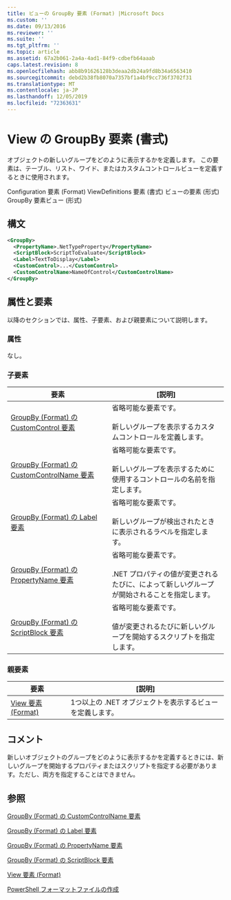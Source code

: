 ```yaml
---
title: ビューの GroupBy 要素 (Format) |Microsoft Docs
ms.custom: ''
ms.date: 09/13/2016
ms.reviewer: ''
ms.suite: ''
ms.tgt_pltfrm: ''
ms.topic: article
ms.assetid: 67a2b061-2a4a-4ad1-84f9-cdbefb64aaab
caps.latest.revision: 8
ms.openlocfilehash: abb8b91626128b3deaa2db24a9fd8b34a6563410
ms.sourcegitcommit: debd2b38fb8070a7357bf1a4bf9cc736f3702f31
ms.translationtype: MT
ms.contentlocale: ja-JP
ms.lasthandoff: 12/05/2019
ms.locfileid: "72363631"
---
```

# <a name="groupby-element-for-view-format"></a>View の GroupBy 要素 (書式)

オブジェクトの新しいグループをどのように表示するかを定義します。 この要素は、テーブル、リスト、ワイド、またはカスタムコントロールビューを定義するときに使用されます。

Configuration 要素 (Format) ViewDefinitions 要素 (書式) ビューの要素 (形式) GroupBy 要素ビュー (形式)

## <a name="syntax"></a>構文

```xml
<GroupBy>
  <PropertyName>.NetTypeProperty</PropertyName>
  <ScriptBlock>ScriptToEvaluate</ScriptBlock>
  <Label>TextToDisplay</Label>
  <CustomControl>...</CustomControl>
  <CustomControlName>NameOfControl</CustomControlName>
</GroupBy>
```

## <a name="attributes-and-elements"></a>属性と要素

以降のセクションでは、属性、子要素、および親要素について説明します。

### <a name="attributes"></a>属性

なし。

### <a name="child-elements"></a>子要素

|要素|[説明]|
|-------------|-----------------|
|[GroupBy (Format) の CustomControl 要素](./customcontrol-element-for-groupby-format.md)|省略可能な要素です。<br /><br /> 新しいグループを表示するカスタムコントロールを定義します。|
|[GroupBy (Format) の CustomControlName 要素](./customcontrolname-element-for-groupby-format.md)|省略可能な要素です。<br /><br /> 新しいグループを表示するために使用するコントロールの名前を指定します。|
|[GroupBy (Format) の Label 要素](./label-element-for-groupby-format.md)|省略可能な要素です。<br /><br /> 新しいグループが検出されたときに表示されるラベルを指定します。|
|[GroupBy (Format) の PropertyName 要素](./propertyname-element-for-groupby-format.md)|省略可能な要素です。<br /><br /> .NET プロパティの値が変更されるたびに、によって新しいグループが開始されることを指定します。|
|[GroupBy (Format) の ScriptBlock 要素](./scriptblock-element-for-groupby-format.md)|省略可能な要素です。<br /><br /> 値が変更されるたびに新しいグループを開始するスクリプトを指定します。|

### <a name="parent-elements"></a>親要素

|要素|[説明]|
|-------------|-----------------|
|[View 要素 (Format)](./view-element-format.md)|1つ以上の .NET オブジェクトを表示するビューを定義します。|

## <a name="remarks"></a>コメント

新しいオブジェクトのグループをどのように表示するかを定義するときには、新しいグループを開始するプロパティまたはスクリプトを指定する必要があります。ただし、両方を指定することはできません。

## <a name="see-also"></a>参照

[GroupBy (Format) の CustomControlName 要素](./customcontrolname-element-for-groupby-format.md)

[GroupBy (Format) の Label 要素](./label-element-for-groupby-format.md)

[GroupBy (Format) の PropertyName 要素](./propertyname-element-for-groupby-format.md)

[GroupBy (Format) の ScriptBlock 要素](./scriptblock-element-for-groupby-format.md)

[View 要素 (Format)](./view-element-format.md)

[PowerShell フォーマットファイルの作成](./writing-a-powershell-formatting-file.md)
